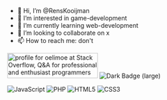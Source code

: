 - 👋 Hi, I’m @RensKooijman
- 👀 I’m interested in game-development
- 🌱 I’m currently learning web-development
- 💞️ I’m looking to collaborate on x
- 📫 How to reach me: don't

<!---
RensKooijman/RensKooijman is a ✨ special ✨ repository because its `README.md` (this file) appears on your GitHub profile.
You can click the Preview link to take a look at your changes.
--->
<a href="https://stackoverflow.com/users/20538588/oelimoe"><img src="https://stackoverflow.com/users/flair/20538588.png?theme=dark" width="208" height="58" alt="profile for oelimoe at Stack Overflow, Q&amp;A for professional and enthusiast programmers" title="profile for oelimoe at Stack Overflow, Q&amp;A for professional and enthusiast programmers"></a>
<img alt="Dark Badge (large)" class="hidden dark:block" src="https://www.codewars.com/users/rens%20kooijman/badges/large">

![JavaScript](https://img.shields.io/badge/javascript-%23323330.svg?style=flat&logo=javascript&logoColor=%23F7DF1E) ![PHP](https://img.shields.io/badge/php-%23777BB4.svg?style=flat&logo=php&logoColor=white) ![HTML5](https://img.shields.io/badge/html5-%23E34F26.svg?style=flat&logo=html5&logoColor=white) ![CSS3](https://img.shields.io/badge/css3-%231572B6.svg?style=flat&logo=css3&logoColor=white)

